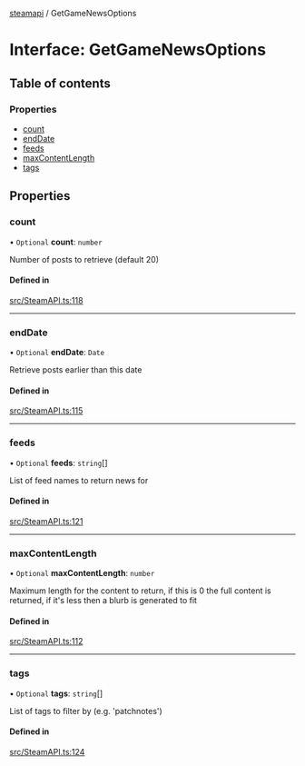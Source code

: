 [steamapi](../README.md) / GetGameNewsOptions

# Interface: GetGameNewsOptions

## Table of contents

### Properties

- [count](GetGameNewsOptions.md#count)
- [endDate](GetGameNewsOptions.md#enddate)
- [feeds](GetGameNewsOptions.md#feeds)
- [maxContentLength](GetGameNewsOptions.md#maxcontentlength)
- [tags](GetGameNewsOptions.md#tags)

## Properties

### count

• `Optional` **count**: `number`

Number of posts to retrieve (default 20)

#### Defined in

[src/SteamAPI.ts:118](https://github.com/xDimGG/node-steamapi/blob/acff462/src/SteamAPI.ts#L118)

___

### endDate

• `Optional` **endDate**: `Date`

Retrieve posts earlier than this date

#### Defined in

[src/SteamAPI.ts:115](https://github.com/xDimGG/node-steamapi/blob/acff462/src/SteamAPI.ts#L115)

___

### feeds

• `Optional` **feeds**: `string`[]

List of feed names to return news for

#### Defined in

[src/SteamAPI.ts:121](https://github.com/xDimGG/node-steamapi/blob/acff462/src/SteamAPI.ts#L121)

___

### maxContentLength

• `Optional` **maxContentLength**: `number`

Maximum length for the content to return, if this is 0 the full content is returned, if it's less then a blurb is generated to fit

#### Defined in

[src/SteamAPI.ts:112](https://github.com/xDimGG/node-steamapi/blob/acff462/src/SteamAPI.ts#L112)

___

### tags

• `Optional` **tags**: `string`[]

List of tags to filter by (e.g. 'patchnotes')

#### Defined in

[src/SteamAPI.ts:124](https://github.com/xDimGG/node-steamapi/blob/acff462/src/SteamAPI.ts#L124)
